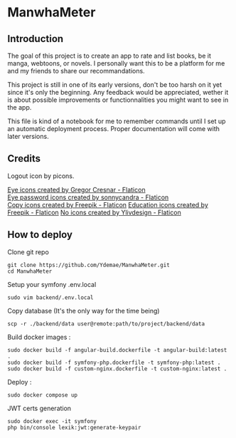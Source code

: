 # ManwhaMeter

## Introduction

The goal of this project is to create an app to rate and list books, be it manga, webtoons, or novels.
I personally want this to be a platform for me and my friends to share our recommandations.

This project is still in one of its early versions, don't be too harsh on it yet since it's only the beginning.
Any feedback would be appreciated, wether it is about possible improvements or functionnalities you might want to see in the app.

This file is kind of a notebook for me to remember commands until I set up an automatic deployment process.
Proper documentation will come with later versions.

## Credits
Logout icon by picons.


<a href="https://www.flaticon.com/free-icons/eye" title="eye icons">Eye icons created by Gregor Cresnar - Flaticon</a><br>
<a href="https://www.flaticon.com/free-icons/eye-password" title="eye password icons">Eye password icons created by sonnycandra - Flaticon</a><br>
<a href="https://www.flaticon.com/free-icons/copy" title="copy icons">Copy icons created by Freepik - Flaticon</a>
<a href="https://www.flaticon.com/free-icons/education" title="education icons">Education icons created by Freepik - Flaticon</a>
<a href="https://www.flaticon.com/free-icons/no" title="No icons">No icons created by Ylivdesign - Flaticon</a>

## How to deploy

Clone git repo
```
git clone https://github.com/Ydemae/ManwhaMeter.git
cd ManwhaMeter
```

Setup your symfony .env.local
```
sudo vim backend/.env.local
```

Copy database (It's the only way for the time being)
```
scp -r ./backend/data user@remote:path/to/project/backend/data
```


Build docker images :
```
sudo docker build -f angular-build.dockerfile -t angular-build:latest .
sudo docker build -f symfony-php.dockerfile -t symfony-php:latest .
sudo docker build -f custom-nginx.dockerfile -t custom-nginx:latest .
```

Deploy :
```
sudo docker compose up
```

JWT certs generation
```
sudo docker exec -it symfony
php bin/console lexik:jwt:generate-keypair
```